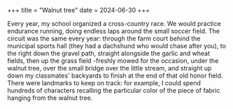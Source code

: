 +++
title = "Walnut tree"
date = 2024-06-30
+++

Every year, my school organized a cross-country race. We would practice endurance running, doing endless laps around the small soccer field. The circuit was the same every year: through the farm court behind the municipal sports hall (they had a dachshund who would chase after you), to the right down the gravel path, straight alongside the garlic and wheat fields, then up the grass field -freshly mowed for the occasion, under the walnut tree, over the small bridge over the little stream, and straight up down my classmates' backyards to finish at the end of that old honor field. There were landmarks to keep on track: for example, I could spend hundreds of characters recalling the particular color of the piece of fabric hanging from the walnut tree.
